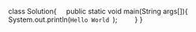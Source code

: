 
class Solution{
 &nbsp; &nbsp;  public static void main(String args[]){
   &nbsp; &nbsp; &nbsp; &nbsp; &nbsp; System.out.println(`Hello World `);
 &nbsp; &nbsp; &nbsp; &nbsp; }
 }
